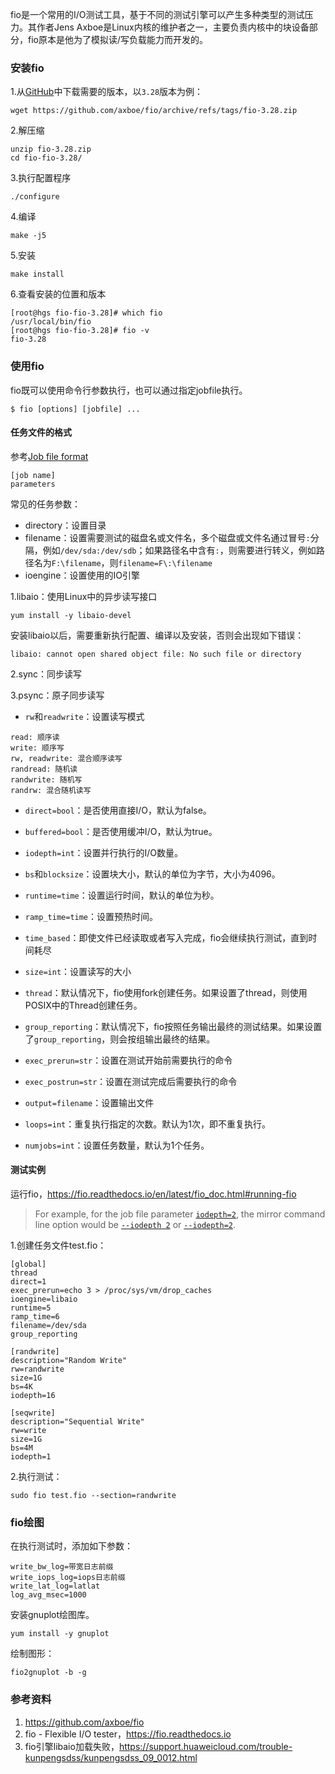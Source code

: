 fio是一个常用的I/O测试工具，基于不同的测试引擎可以产生多种类型的测试压力。其作者Jens Axboe是Linux内核的维护者之一，主要负责内核中的块设备部分，fio原本是他为了模拟读/写负载能力而开发的。

<!--more-->

### 安装fio

1.从[GitHub](https://github.com/axboe/fio)中下载需要的版本，以`3.28`版本为例：

```shell
wget https://github.com/axboe/fio/archive/refs/tags/fio-3.28.zip
```

2.解压缩

```shell
unzip fio-3.28.zip
cd fio-fio-3.28/
```

3.执行配置程序

```shell
./configure
```

4.编译

```shell
make -j5
```

5.安装

```shell
make install
```

6.查看安装的位置和版本

```shell
[root@hgs fio-fio-3.28]# which fio
/usr/local/bin/fio
[root@hgs fio-fio-3.28]# fio -v
fio-3.28
```

### 使用fio

fio既可以使用命令行参数执行，也可以通过指定jobfile执行。

```shell
$ fio [options] [jobfile] ...
```

#### 任务文件的格式

参考[Job file format](https://fio.readthedocs.io/en/latest/fio_doc.html#job-file-format)

```shell
[job name]
parameters
```

常见的任务参数：

* directory：设置目录
* filename：设置需要测试的磁盘名或文件名，多个磁盘或文件名通过冒号`:`分隔，例如`/dev/sda:/dev/sdb`；如果路径名中含有`:`，则需要进行转义，例如路径名为`F:\filename`，则`filename=F\:\filename`
* ioengine：设置使用的IO引擎

1.libaio：使用Linux中的异步读写接口

```shell
yum install -y libaio-devel
```

安装libaio以后，需要重新执行配置、编译以及安装，否则会出现如下错误：

```shell
libaio: cannot open shared object file: No such file or directory
```

2.sync：同步读写

3.psync：原子同步读写

* `rw`和`readwrite`：设置读写模式

```shell
read: 顺序读
write: 顺序写
rw, readwrite: 混合顺序读写
randread: 随机读
randwrite: 随机写
randrw: 混合随机读写
```

* `direct=bool`：是否使用直接I/O，默认为false。
* `buffered=bool`：是否使用缓冲I/O，默认为true。
* `iodepth=int`：设置并行执行的I/O数量。

* `bs`和`blocksize`：设置块大小，默认的单位为字节，大小为4096。
* `runtime=time`：设置运行时间，默认的单位为秒。
* `ramp_time=time`：设置预热时间。
* `time_based`：即使文件已经读取或者写入完成，fio会继续执行测试，直到时间耗尽
* `size=int`：设置读写的大小
* `thread`：默认情况下，fio使用fork创建任务。如果设置了thread，则使用POSIX中的Thread创建任务。
* `group_reporting`：默认情况下，fio按照任务输出最终的测试结果。如果设置了`group_reporting`，则会按组输出最终的结果。
* `exec_prerun=str`：设置在测试开始前需要执行的命令
* `exec_postrun=str`：设置在测试完成后需要执行的命令
* `output=filename`：设置输出文件
* `loops=int`：重复执行指定的次数。默认为1次，即不重复执行。
* `numjobs=int`：设置任务数量，默认为1个任务。

#### 测试实例

运行fio，https://fio.readthedocs.io/en/latest/fio_doc.html#running-fio

> For example, for the job file parameter [`iodepth=2`](https://fio.readthedocs.io/en/latest/fio_man.html#cmdoption-arg-iodepth), the mirror command line option would be [`--iodepth 2`](https://fio.readthedocs.io/en/latest/fio_man.html#cmdoption-arg-iodepth) or [`--iodepth=2`](https://fio.readthedocs.io/en/latest/fio_man.html#cmdoption-arg-iodepth).

1.创建任务文件test.fio：

```shell
[global]
thread
direct=1
exec_prerun=echo 3 > /proc/sys/vm/drop_caches
ioengine=libaio
runtime=5
ramp_time=6
filename=/dev/sda
group_reporting

[randwrite]
description="Random Write"
rw=randwrite
size=1G
bs=4K
iodepth=16

[seqwrite]
description="Sequential Write"
rw=write
size=1G
bs=4M
iodepth=1
```

2.执行测试：

```shell
sudo fio test.fio --section=randwrite
```

### fio绘图

在执行测试时，添加如下参数：

```shell
write_bw_log=带宽日志前缀
write_iops_log=iops日志前缀
write_lat_log=latlat
log_avg_msec=1000
```

安装gnuplot绘图库。

```shell
yum install -y gnuplot
```

绘制图形：

```shell
fio2gnuplot -b -g
```

### 参考资料

1. https://github.com/axboe/fio
2. fio - Flexible I/O tester，https://fio.readthedocs.io
3. fio引擎libaio加载失败，https://support.huaweicloud.com/trouble-kunpengsdss/kunpengsdss_09_0012.html

